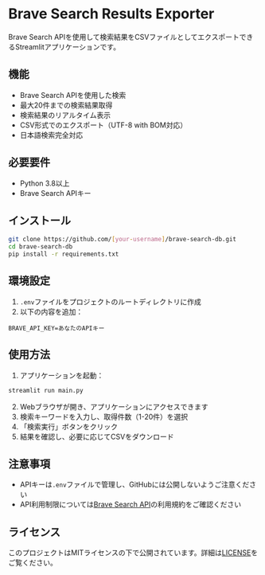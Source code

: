 # Brave Search Results Exporter

Brave Search APIを使用して検索結果をCSVファイルとしてエクスポートできるStreamlitアプリケーションです。

## 機能

- Brave Search APIを使用した検索
- 最大20件までの検索結果取得
- 検索結果のリアルタイム表示
- CSV形式でのエクスポート（UTF-8 with BOM対応）
- 日本語検索完全対応

## 必要要件

- Python 3.8以上
- Brave Search APIキー

## インストール

```bash
git clone https://github.com/[your-username]/brave-search-db.git
cd brave-search-db
pip install -r requirements.txt
```

## 環境設定

1. `.env`ファイルをプロジェクトのルートディレクトリに作成
2. 以下の内容を追加：

```
BRAVE_API_KEY=あなたのAPIキー
```

## 使用方法

1. アプリケーションを起動：
```bash
streamlit run main.py
```

2. Webブラウザが開き、アプリケーションにアクセスできます
3. 検索キーワードを入力し、取得件数（1-20件）を選択
4. 「検索実行」ボタンをクリック
5. 結果を確認し、必要に応じてCSVをダウンロード

## 注意事項

- APIキーは`.env`ファイルで管理し、GitHubには公開しないようご注意ください
- API利用制限については[Brave Search API](https://brave.com/search/api/)の利用規約をご確認ください

## ライセンス

このプロジェクトはMITライセンスの下で公開されています。詳細は[LICENSE](LICENSE)をご覧ください。

